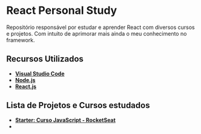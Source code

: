 # React Personal Study

Repositório responsável por estudar e aprender React com diversos cursos e projetos. Com intuito de aprimorar mais ainda o meu conhecimento no framework. 

## Recursos Utilizados

- **[Visual Studio Code](https://code.visualstudio.com/?WT.mc_id=react_personal_study-github-gllemos)**
- **[Node.js](https://nodejs.org/en/)**
- **[React.js](https://pt-br.reactjs.org/)**

## Lista de Projetos e Cursos estudados

- **[Starter: Curso JavaScript - RocketSeat](starter-javascript-rocketseat/README.md)**
- **[]()**
